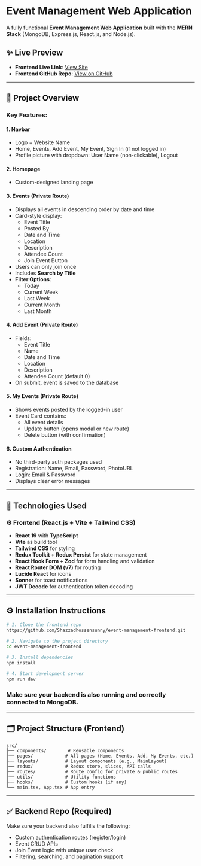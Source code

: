 # Event Management Web Application

A fully functional **Event Management Web Application** built with the **MERN Stack** (MongoDB, Express.js, React.js, and Node.js).

## ✨ Live Preview

- **Frontend Live Link**: [View Site](https://event-management-frontend-ivory.vercel.app/)
- **Frontend GitHub Repo**: [View on GitHub](https://github.com/Shazzadhossensunny/event-management-frontend)

---

## 📄 Project Overview

### Key Features:

#### 1. Navbar

- Logo + Website Name
- Home, Events, Add Event, My Event, Sign In (if not logged in)
- Profile picture with dropdown: User Name (non-clickable), Logout

#### 2. Homepage

- Custom-designed landing page

#### 3. Events (Private Route)

- Displays all events in descending order by date and time
- Card-style display:
  - Event Title
  - Posted By
  - Date and Time
  - Location
  - Description
  - Attendee Count
  - Join Event Button
- Users can only join once
- Includes **Search by Title**
- **Filter Options**:
  - Today
  - Current Week
  - Last Week
  - Current Month
  - Last Month

#### 4. Add Event (Private Route)

- Fields:
  - Event Title
  - Name
  - Date and Time
  - Location
  - Description
  - Attendee Count (default 0)
- On submit, event is saved to the database

#### 5. My Events (Private Route)

- Shows events posted by the logged-in user
- Event Card contains:
  - All event details
  - Update button (opens modal or new route)
  - Delete button (with confirmation)

#### 6. Custom Authentication

- No third-party auth packages used
- Registration: Name, Email, Password, PhotoURL
- Login: Email & Password
- Displays clear error messages

---

## 🚀 Technologies Used

### ⚙️ Frontend (React.js + Vite + Tailwind CSS)

- **React 19** with **TypeScript**
- **Vite** as build tool
- **Tailwind CSS** for styling
- **Redux Toolkit + Redux Persist** for state management
- **React Hook Form + Zod** for form handling and validation
- **React Router DOM (v7)** for routing
- **Lucide React** for icons
- **Sonner** for toast notifications
- **JWT Decode** for authentication token decoding

---

## ⚙️ Installation Instructions

```bash
# 1. Clone the frontend repo
https://github.com/Shazzadhossensunny/event-management-frontend.git

# 2. Navigate to the project directory
cd event-management-frontend

# 3. Install dependencies
npm install

# 4. Start development server
npm run dev
```

### Make sure your backend is also running and correctly connected to MongoDB.

---

## 🗂 Project Structure (Frontend)

```
src/
├── components/        # Reusable components
├── pages/            # All pages (Home, Events, Add, My Events, etc.)
├── layouts/          # Layout components (e.g., MainLayout)
├── redux/            # Redux store, slices, API calls
├── routes/           # Route config for private & public routes
├── utils/            # Utility functions
├── hooks/            # Custom hooks (if any)
└── main.tsx, App.tsx # App entry
```

---

## ✅ Backend Repo (Required)

Make sure your backend also fulfills the following:

- Custom authentication routes (register/login)
- Event CRUD APIs
- Join Event logic with unique user check
- Filtering, searching, and pagination support
